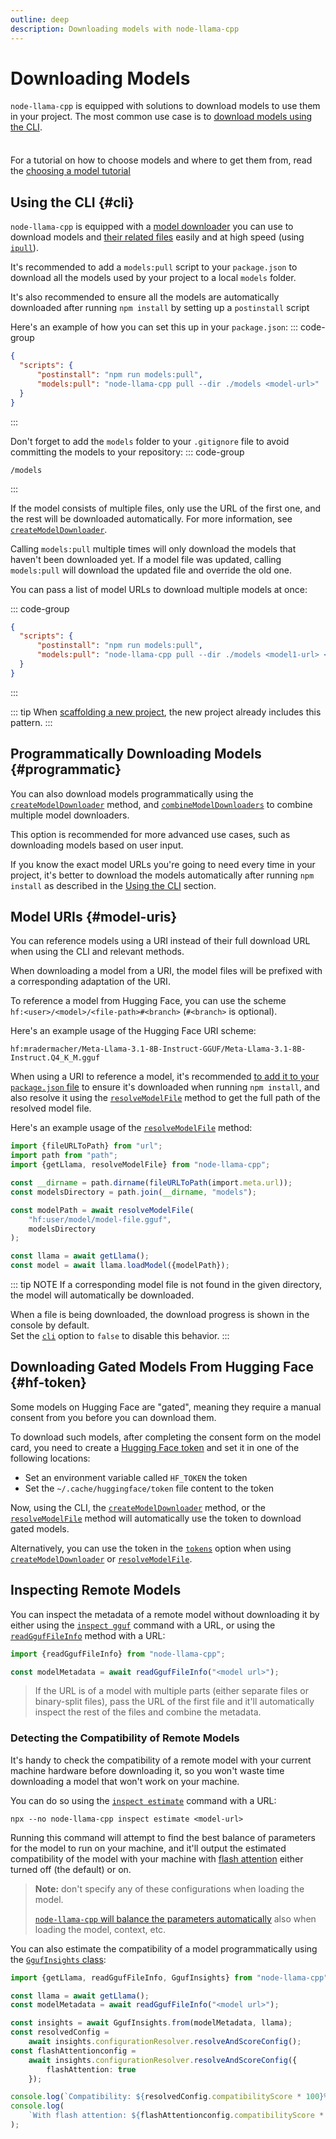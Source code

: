 ```yaml
---
outline: deep
description: Downloading models with node-llama-cpp
---
```

# Downloading Models
`node-llama-cpp` is equipped with solutions to download models to use them in your project.
The most common use case is to [download models using the CLI](#cli).

<div class="tip custom-block" style="padding-top: 8px">

For a tutorial on how to choose models and where to get them from, read the [choosing a model tutorial](./choosing-a-model)

</div>

## Using the CLI {#cli}
`node-llama-cpp` is equipped with a [model downloader](../cli/pull) you can use to download models and [their related files](../api/functions/createModelDownloader.md) easily and at high speed (using [`ipull`](https://www.npmjs.com/package/ipull)).

It's recommended to add a `models:pull` script to your `package.json` to download all the models used by your project to a local `models` folder.

It's also recommended to ensure all the models are automatically downloaded after running `npm install` by setting up a `postinstall` script

Here's an example of how you can set this up in your `package.json`:
::: code-group
```json [<code>package.json</code>]
{
  "scripts": {
      "postinstall": "npm run models:pull",
      "models:pull": "node-llama-cpp pull --dir ./models <model-url>"
  }
}
```
:::

Don't forget to add the `models` folder to your `.gitignore` file to avoid committing the models to your repository:
::: code-group
``` [<code>.gitignore</code>]
/models
```
:::

If the model consists of multiple files, only use the URL of the first one, and the rest will be downloaded automatically.
For more information, see [`createModelDownloader`](../api/functions/createModelDownloader).

Calling `models:pull` multiple times will only download the models that haven't been downloaded yet.
If a model file was updated, calling `models:pull` will download the updated file and override the old one.

You can pass a list of model URLs to download multiple models at once:

::: code-group
```json [<code>package.json</code>]
{
  "scripts": {
      "postinstall": "npm run models:pull",
      "models:pull": "node-llama-cpp pull --dir ./models <model1-url> <model2-url> <model3-url>"
  }
}
```
:::

::: tip
When [scaffolding a new project](./index.md#scaffold-new-project), the new project already includes this pattern.
:::

## Programmatically Downloading Models {#programmatic}
You can also download models programmatically using the [`createModelDownloader`](../api/functions/createModelDownloader.md) method,
and [`combineModelDownloaders`](../api/functions/combineModelDownloaders.md) to combine multiple model downloaders.

This option is recommended for more advanced use cases, such as downloading models based on user input.

If you know the exact model URLs you're going to need every time in your project, it's better to download the models
automatically after running `npm install` as described in the [Using the CLI](#cli) section.

## Model URIs {#model-uris}
You can reference models using a URI instead of their full download URL when using the CLI and relevant methods.

When downloading a model from a URI, the model files will be prefixed with a corresponding adaptation of the URI.

To reference a model from Hugging Face, you can use the scheme
<br/>
`hf:<user>/<model>/<file-path>#<branch>` (`#<branch>` is optional).

Here's an example usage of the Hugging Face URI scheme:
```
hf:mradermacher/Meta-Llama-3.1-8B-Instruct-GGUF/Meta-Llama-3.1-8B-Instruct.Q4_K_M.gguf
```

When using a URI to reference a model,
it's recommended [to add it to your `package.json` file](#cli) to ensure it's downloaded when running `npm install`,
and also resolve it using the [`resolveModelFile`](../api/functions/resolveModelFile.md) method to get the full path of the resolved model file.

Here's an example usage of the [`resolveModelFile`](../api/functions/resolveModelFile.md) method:
```typescript
import {fileURLToPath} from "url";
import path from "path";
import {getLlama, resolveModelFile} from "node-llama-cpp";

const __dirname = path.dirname(fileURLToPath(import.meta.url));
const modelsDirectory = path.join(__dirname, "models");

const modelPath = await resolveModelFile(
    "hf:user/model/model-file.gguf",
    modelsDirectory
);

const llama = await getLlama();
const model = await llama.loadModel({modelPath});
```

::: tip NOTE
If a corresponding model file is not found in the given directory, the model will automatically be downloaded.

When a file is being downloaded, the download progress is shown in the console by default.
<br/>
Set the [`cli`](../api/type-aliases/ResolveModelFileOptions#cli) option to `false` to disable this behavior.
:::

## Downloading Gated Models From Hugging Face {#hf-token}
Some models on Hugging Face are "gated", meaning they require a manual consent from you before you can download them.

To download such models, after completing the consent form on the model card, you need to create a [Hugging Face token](https://huggingface.co/docs/hub/en/security-tokens) and set it in one of the following locations:
* Set an environment variable called `HF_TOKEN` the token
* Set the `~/.cache/huggingface/token` file content to the token

Now, using the CLI, the [`createModelDownloader`](../api/functions/createModelDownloader.md) method,
or the [`resolveModelFile`](../api/functions/resolveModelFile.md) method will automatically use the token to download gated models.

Alternatively, you can use the token in the [`tokens`](../api/type-aliases/ModelDownloaderOptions.md#tokens) option when using [`createModelDownloader`](../api/functions/createModelDownloader.md) or [`resolveModelFile`](../api/functions/resolveModelFile.md).

## Inspecting Remote Models
You can inspect the metadata of a remote model without downloading it by either using the [`inspect gguf`](../cli/inspect/gguf.md) command with a URL,
or using the [`readGgufFileInfo`](../api/functions/readGgufFileInfo.md) method with a URL:
```typescript
import {readGgufFileInfo} from "node-llama-cpp";

const modelMetadata = await readGgufFileInfo("<model url>");
```
> If the URL is of a model with multiple parts (either separate files or binary-split files),
> pass the URL of the first file and it'll automatically inspect the rest of the files and combine the metadata.

### Detecting the Compatibility of Remote Models
It's handy to check the compatibility of a remote model with your current machine hardware before downloading it,
so you won't waste time downloading a model that won't work on your machine.

You can do so using the [`inspect estimate`](../cli/inspect/estimate.md) command with a URL:
```shell
npx --no node-llama-cpp inspect estimate <model-url>
```

Running this command will attempt to find the best balance of parameters for the model to run on your machine,
and it'll output the estimated compatibility of the model with your machine with [flash attention](./tips-and-tricks.md#flash-attention) either turned off (the default) or on.

> **Note:** don't specify any of these configurations when loading the model.
> 
> [`node-llama-cpp` will balance the parameters automatically](./index.md#gpu-support) also when loading the model,
> context, etc.

You can also estimate the compatibility of a model programmatically using the [`GgufInsights` class](../api/classes/GgufInsights.md):
```typescript
import {getLlama, readGgufFileInfo, GgufInsights} from "node-llama-cpp";

const llama = await getLlama();
const modelMetadata = await readGgufFileInfo("<model url>");

const insights = await GgufInsights.from(modelMetadata, llama);
const resolvedConfig =
    await insights.configurationResolver.resolveAndScoreConfig();
const flashAttentionconfig =
    await insights.configurationResolver.resolveAndScoreConfig({
        flashAttention: true
    });

console.log(`Compatibility: ${resolvedConfig.compatibilityScore * 100}%`);
console.log(
    `With flash attention: ${flashAttentionconfig.compatibilityScore * 100}%`
);
```
